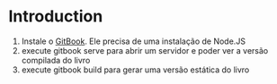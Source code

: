 # Introduction

1. Instale o [GitBook](https://github.com/GitbookIO/gitbook). Ele precisa de uma instalação de Node.JS
2. execute gitbook serve para abrir um servidor e poder ver a versão compilada do livro
3. execute gitbook build para gerar uma versão estática do livro
